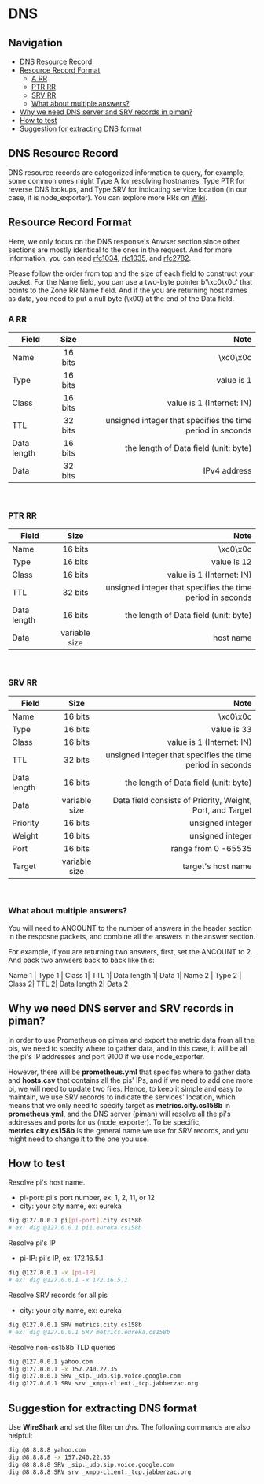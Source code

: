 # DNS

## Navigation
- [DNS Resource Record](#dns-resource-record)
- [Resource Record Format](#resource-record-format)
    - [A RR](#a-rr)
    - [PTR RR](#ptr-rr)
    - [SRV RR](#srv-rr)
    - [What about multiple answers?](#what-about-multiple-answers)
- [Why we need DNS server and SRV records in piman?](#why-we-need-dns-server-and-srv-records-in-piman)
- [How to test](#how-to-test)
- [Suggestion for extracting DNS format](#suggestion-for-extracting-dns-format)
## DNS Resource Record
DNS resource records are categorized information to query, for example, some common ones might Type A for resolving hostnames, Type PTR for reverse DNS lookups, and Type SRV for indicating service location (in our case, it is node_exporter). You can explore more RRs on [Wiki](https://en.wikipedia.org/wiki/List_of_DNS_record_types).

## Resource Record Format
Here, we only focus on the DNS response's Anwser section since other sections are mostly identical to the ones in the request. And for more information, you can read [rfc1034](https://datatracker.ietf.org/doc/html/rfc1034), [rfc1035](https://datatracker.ietf.org/doc/html/rfc1035), and [rfc2782](https://datatracker.ietf.org/doc/html/rfc2782).

Please follow the order from top and the size of each field to construct your packet. For the Name field, you can use a two-byte pointer b'\xc0\x0c' that points to the Zone RR Name field. And if the you are returning host names as data, you need to put a null byte (\x00) at the end of the Data field.
### A RR
| Field        | Size           | Note                                                      |
| ------------ |:--------------:| -----:                                                    |
| Name         | 16 bits        | \xc0\x0c                                                  |
| Type         | 16 bits        | value is 1                                                |
| Class        | 16 bits        | value is 1 (Internet: IN)                                 |
| TTL          | 32 bits        | unsigned integer that specifies the time period in seconds|
| Data length  | 16 bits        | the length of Data field (unit: byte)                     |
| Data         | 32 bits        | IPv4 address                                              |

<br>

### PTR RR
| Field        | Size           | Note                                                      |
| ------------ |:--------------:| -----:                                                    |
| Name         | 16 bits        | \xc0\x0c                                                  |
| Type         | 16 bits        | value is 12                                               |
| Class        | 16 bits        | value is 1 (Internet: IN)                                 |
| TTL          | 32 bits        | unsigned integer that specifies the time period in seconds|
| Data length  | 16 bits        | the length of Data field (unit: byte)                     |
| Data         | variable size  | host name                                                 |

<br>

### SRV RR
| Field        | Size           | Note                                                       |
| ------------ |:--------------:| -----:                                                     |
| Name         | 16 bits        | \xc0\x0c                                                   |
| Type         | 16 bits        | value is 33                                                |
| Class        | 16 bits        | value is 1 (Internet: IN)                                  |
| TTL          | 32 bits        | unsigned integer that specifies the time period in seconds |
| Data length  | 16 bits        | the length of Data field (unit: byte)                      |
| Data         | variable size  | Data field consists of Priority, Weight, Port, and Target  |
| Priority     | 16 bits        | unsigned integer                                           |
| Weight       | 16 bits        | unsigned integer                                           |
| Port         | 16 bits        | range from 0 -65535                                        |
| Target       | variable size  | target's host name                                         |

<br>

### What about multiple answers?
You will need to ANCOUNT to the number of answers in the header section in the resposne packets, and combine all the answers in the answer section.

For example, if you are returning two answers, first, set the ANCOUNT to 2. And pack two anwsers back to back like this:

Name 1 | Type 1 | Class 1| TTL 1| Data length 1| Data 1| Name 2 | Type 2 | Class 2| TTL 2| Data length 2| Data 2

## Why we need DNS server and SRV records in piman?
In order to use Prometheus on piman and export the metric data from all the pis, we need to specify where to gather data, and in this case, it will be all the pi's IP addresses and port 9100 if we use node_exporter.

However, there will be **prometheus.yml** that specifes where to gather data and **hosts.csv** that contains all the pis' IPs, and if we need to add one more pi, we will need to update two files. Hence, to keep it simple and easy to maintain, we use SRV records to indicate the services' location, which means that we only need to specify target as **metrics.city.cs158b** in **prometheus.yml**, and the DNS server (piman) will resolve all the pi's addresses and ports for us (node_exporter). To be specific, **metrics.city.cs158b** is the general name we use for SRV records, and you might need to change it to the one you use.

## How to test
Resolve pi's host name.
- pi-port: pi's port number, ex: 1, 2, 11, or 12
- city: your city name, ex: eureka
```bash
dig @127.0.0.1 pi[pi-port].city.cs158b
# ex: dig @127.0.0.1 pi1.eureka.cs158b
```

Resolve pi's IP
- pi-IP: pi's IP, ex: 172.16.5.1
```bash
dig @127.0.0.1 -x [pi-IP]
# ex: dig @127.0.0.1 -x 172.16.5.1
```

Resolve SRV records for all pis
- city: your city name, ex: eureka
```bash
dig @127.0.0.1 SRV metrics.city.cs158b
# ex: dig @127.0.0.1 SRV metrics.eureka.cs158b
```

Resolve non-cs158b TLD queries
```bash
dig @127.0.0.1 yahoo.com
dig @127.0.0.1 -x 157.240.22.35
dig @127.0.0.1 SRV _sip._udp.sip.voice.google.com
dig @127.0.0.1 SRV srv _xmpp-client._tcp.jabberzac.org
```

## Suggestion for extracting DNS format
Use **WireShark** and set the filter on *dns*. The following commands are also helpful:
```bash
dig @8.8.8.8 yahoo.com
dig @8.8.8.8 -x 157.240.22.35
dig @8.8.8.8 SRV _sip._udp.sip.voice.google.com
dig @8.8.8.8 SRV srv _xmpp-client._tcp.jabberzac.org
```
